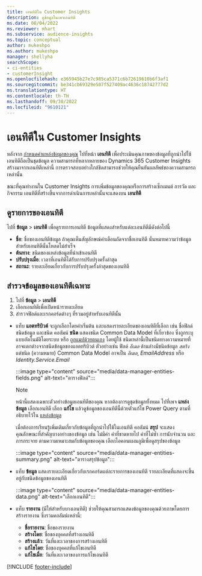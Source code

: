 ```yaml
---
title: เอนทิตีใน Customer Insights
description: ดูข้อมูลในเพจเอนทิตี
ms.date: 08/04/2022
ms.reviewer: mhart
ms.subservice: audience-insights
ms.topic: conceptual
author: mukeshpo
ms.author: mukeshpo
manager: shellyha
searchScope:
- ci-entities
- customerInsight
ms.openlocfilehash: e365945b27e7c985ca5371c6b72619610b6f3af1
ms.sourcegitcommit: be341cb69329e507f527409ac4636c18742777d2
ms.translationtype: HT
ms.contentlocale: th-TH
ms.lasthandoff: 09/30/2022
ms.locfileid: "9610121"
---
```

# <a name="entities-in-customer-insights"></a>เอนทิตีใน Customer Insights

หลังจาก [กำหนดค่าแหล่งข้อมูลของคุณ](data-sources.md) ไปที่หน้า **เอนทิตี** เพื่อประเมินคุณภาพของข้อมูลที่ถูกนำไปใช้ เอนทิตีถือเป็นชุดข้อมูล ความสามารถที่หลากหลายของ Dynamics 365 Customer Insights สร้างมาจากเอนทิตีเหล่านี้ การตรวจสอบอย่างใกล้ชิดสามารถช่วยให้คุณยืนยันผลลัพธ์ของความสามารถเหล่านั้น

ขณะที่คุณทำงานใน Customer Insights การเพิ่มข้อมูลของคุณหรือการสร้างเซ็กเมนต์ การวัด และกิจกรรม เอนทิตีที่สร้างขึ้นจากการดำเนินการเหล่านั้นจะแสดงบน **เอนทิตี**

## <a name="view-a-list-of-entities"></a>ดูรายการของเอนทิตี

ไปที่ **ข้อมูล** > **เอนทิตี** เพื่อดูรายการเอนทิตี ข้อมูลที่แสดงสำหรับแต่ละเอนทิตีมีดังต่อไปนี้

- **ชื่อ**: ชื่อของเอนทิตีข้อมูล ถ้าคุณเห็นสัญลักษณ์คำเตือนถัดจากชื่อเอนทิตี นั่นหมายความว่าข้อมูลสำหรับเอนทิตีนั้นโหลดไม่สำเร็จ
- **ต้นทาง**: ชนิดของแหล่งข้อมูลที่นำเข้าเอนทิตี
- **ปรับปรุงเมื่อ**: เวลาที่เอนทิตีได้รับการปรับปรุงครั้งล่าสุด
- **สถานะ**: รายละเอียดเกี่ยวกับการปรับปรุงครั้งล่าสุดของเอนทิตี

## <a name="explore-a-specific-entitys-data"></a>สำรวจข้อมูลของเอนทิตีเฉพาะ

1. ไปที่ **ข้อมูล** > **เอนทิตี**
1. เลือกเอนทิตีเพื่อเปิดหน้ารายละเอียด  
1. สำรวจฟิลด์และเรกคอร์ดต่างๆ ที่รวมอยู่สำหรับเอนทิตีนั้น

- แท็บ **แอตทริบิวต์** จะถูกเลือกโดยค่าเริ่มต้น และแสดงรายละเอียดของเอนทิตีที่เลือก เช่น ชื่อฟิลด์ ชนิดข้อมูล และชนิด คอลัมน์ **ชนิด** แสดงชนิด Common Data Model ที่เกี่ยวข้อง ซึ่งถูกระบุแบบอัตโนมัติโดยระบบ หรือ [ถูกแมปด้วยตนเอง](map-entities.md) โดยผู้ใช้ ชนิดเหล่านี้เป็นชนิดทางความหมายที่อาจแตกต่างจากชนิดข้อมูลของแอตทริบิวต์ ตัวอย่างเช่น ฟิลด์ *อีเมล* ด้านล่างมีชนิดข้อมูล *สตริง* แต่ชนิด (ความหมาย) Common Data Model อาจเป็น *อีเมล*, *EmailAddress* หรือ *Identity.Service.Email*

   :::image type="content" source="media/data-manager-entities-fields.png" alt-text="ตารางฟิลด์":::

   > [!NOTE]
   > หน้านี้แสดงเฉพาะตัวอย่างข้อมูลเอนทิตีของคุณ หากต้องการดูชุดข้อมูลทั้งหมด ไปที่เพจ **แหล่งข้อมูล** เลือกเอนทิตี เลือก **แก้ไข** แล้วดูข้อมูลของเอนทิตีนี้ด้วยตัวแก้ไข Power Query ตามที่อธิบายไว้ใน [แหล่งข้อมูล](data-sources.md)

   เมื่อต้องการเรียนรู้เพิ่มเติมเกี่ยวกับข้อมูลที่ถูกนำไปใช้ในเอนทิตี คอลัมน์ **สรุป** จะแสดงคุณลักษณะที่สำคัญบางอย่างของข้อมูล เช่น ไม่มีค่า ค่าที่ขาดหายไป ค่าที่ไม่ซ้ำ การนับจำนวน และการกระจาย ตามความเหมาะสมกับข้อมูลของคุณ เลือกไอคอนแผนภูมิเพื่อดูสรุปของข้อมูล

   :::image type="content" source="media/data-manager-entities-summary.png" alt-text="ตารางสรุปข้อมูล":::

- แท็บ **ข้อมูล** แสดงรายละเอียดเกี่ยวกับเรกคอร์ดแต่ละรายการของเอนทิตี รายละเอียดที่แสดงจะขึ้นอยู่กับชนิดข้อมูลของเอนทิตี

   :::image type="content" source="media/data-manager-entities-data.png" alt-text="เลือกเอนทิตี":::

- แท็บ **รายงาน** (มีให้สำหรับบางเอนทิตี) ช่วยให้คุณสามารถแสดงข้อมูลของคุณด้วยภาพโดยการสร้างรายงาน ซึ่งรวมคอลัมน์เหล่านี้:

  - **ชื่อรายงาน**: ชื่อของรายงาน
  - **สร้างโดย**: ชื่อของบุคคลที่สร้างเอนทิตี
  - **สร้างแล้ว**: วันที่และเวลาของการสร้างเอนทิตี
  - **แก้ไขโดย**: ชื่อของบุคคลที่แก้ไขเอนทิตี
  - **แก้ไขเมื่อ**: วันที่และเวลาของการแก้ไขเอนทิตี

[!INCLUDE [footer-include](includes/footer-banner.md)]
